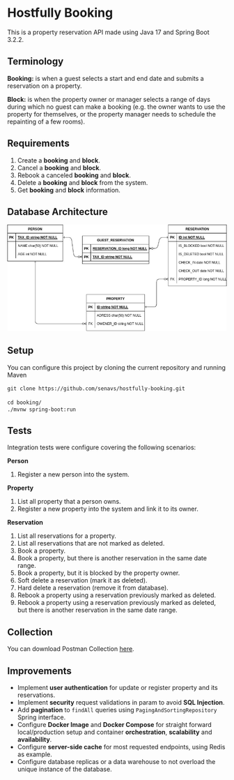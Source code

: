 # Hostfully Booking

This is a property reservation API made using Java 17 and Spring Boot 3.2.2.

## Terminology

**Booking:** is when a guest selects a start and end date and submits a reservation on a
property.

**Block:** is when the property owner or manager selects a range of days during which no
guest can make a booking (e.g. the owner wants to use the property for themselves, or the
property manager needs to schedule the repainting of a few rooms).

## Requirements

1. Create a **booking** and **block**.
2. Cancel a **booking** and **block**.
3. Rebook a canceled **booking** and **block**.
4. Delete a **booking** and **block** from the system.
5. Get **booking** and **block** information.

## Database Architecture

![architecture design](assets%2Fhostfully-booking-architecture.jpg)

## Setup

You can configure this project by cloning the current repository and running Maven

```shell
git clone https://github.com/senavs/hostfully-booking.git

cd booking/
./mvnw spring-boot:run
```

## Tests

Integration tests were configure covering the following scenarios:

**Person**
1. Register a new person into the system.

**Property**
1. List all property that a person owns.
2. Register a new property into the system and link it to its owner.

**Reservation**
1. List all reservations for a property.
2. List all reservations that are not marked as deleted.
3. Book a property.
4. Book a property, but there is another reservation in the same date range.
5. Book a property, but it is blocked by the property owner.
6. Soft delete a reservation (mark it as deleted).
7. Hard delete a reservation (remove it from database).
8. Rebook a property using a reservation previously marked as deleted.
9. Rebook a property using a reservation previously marked as deleted, but there is another reservation in the same date range.

## Collection

You can download Postman Collection [here](assets%2FHostfully.postman_collection.json).

## Improvements
- Implement **user authentication** for update or register property and its reservations.
- Implement **security** request validations in param to avoid **SQL Injection**.
- Add **pagination** to `findAll` queries using `PagingAndSortingRepository` Spring interface.
- Configure **Docker Image** and **Docker Compose** for straight forward local/production setup and container **orchestration**, **scalability** and **availability**.
- Configure **server-side cache** for most requested endpoints, using Redis as example.
- Configure database replicas or a data warehouse to not overload the unique instance of the database. 
